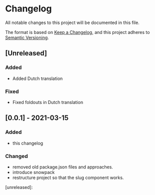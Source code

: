 # Changelog

All notable changes to this project will be documented in this file.

The format is based on [Keep a Changelog](https://keepachangelog.com/en/1.0.0/),
and this project adheres to [Semantic Versioning](https://semver.org/spec/v2.0.0.html).

## [Unreleased]

### Added 

- Added Dutch translation

### Fixed

- Fixed foldouts in Dutch translation

## [0.0.1] - 2021-03-15

### Added

- this changelog

### Changed

- removed old package.json files and approaches.
- introduce snowpack
- restructure project so that the slug component works.

[unreleased]: 